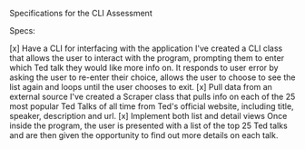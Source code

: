 Specifications for the CLI Assessment

Specs:

 [x] Have a CLI for interfacing with the application
 I've created a CLI class that allows the user to interact with the program, prompting them to enter which Ted talk they would like more info on. It responds to user error by asking the user to re-enter their choice, allows the user to choose to see the list again and loops until the user chooses to exit.
 [x] Pull data from an external source
 I've created a Scraper class that pulls info on each of the 25 most popular Ted Talks of all time from Ted's official website, including title, speaker, description and url.
 [x] Implement both list and detail views
 Once inside the program, the user is presented with a list of the top 25 Ted talks and are then given the
 opportunity to find out more details on each talk.
